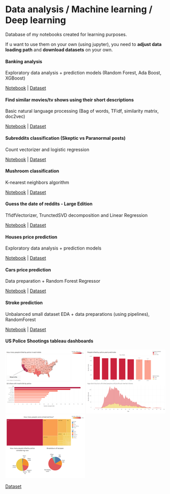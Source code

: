 # Data analysis / Machine learning / Deep learning

Database of my notebooks created for learning purposes. 

If u want to use them on your own (using jupyter), you need to **adjust data loading path** and **download datasets** on your own.

#### Banking analysis 
Exploratory data analysis + prediction models (Random Forest, Ada Boost, XGBoost)

[Notebook](https://github.com/Th3NiKo/Data-analysis-training/blob/main/Banking-analysis.ipynb) | [Dataset](https://www.kaggle.com/prakharrathi25/banking-dataset-marketing-targets)

#### Find similar movies/tv shows using their short descriptions
Basic natural language processing (Bag of words, TFidf, similarity matrix, doc2vec)

[Notebook](https://github.com/Th3NiKo/Data-analysis-training/blob/main/Finding-similar-films-using-descriptions-tfidf.ipynb) | [Dataset](https://www.kaggle.com/shivamb/netflix-shows)

#### Subreddits classification (Skeptic vs Paranormal posts)
Count vectorizer and logistic regression

[Notebook](https://github.com/Th3NiKo/Data-analysis-training/blob/main/Skeptic-vs-paranormal-subreddits-logistic-regression.ipynb) | [Dataset](https://gonito.net/gitlist/paranormal-or-skeptic.git/master/)

#### Mushroom classification 
K-nearest neighbors algorithm

[Notebook](https://github.com/Th3NiKo/Data-analysis-training/blob/main/Mushroom-classification-challenge-KNN.ipynb) | [Dataset](https://gonito.net/gitlist/mushrooms.git/master/)

#### Guess the date of reddits - Large Edition
TfidfVectorizer, TrunctedSVD decomposition and Linear Regression

[Notebook](https://github.com/Th3NiKo/Data-analysis-training/blob/main/Guess-the-date-of-reddits-large-edition.ipynb) | [Dataset](https://git.wmi.amu.edu.pl/dawjur/guess-reddit-date-sumo.git)

#### Houses price prediction
Exploratory data analysis + prediction models

[Notebook](https://github.com/Th3NiKo/Data-analysis-training/blob/main/Houses-price-prediction-EDA.ipynb) | [Dataset](https://gonito.net/gitlist/mieszkania4.git/master)

#### Cars price prediction
Data preparation + Random Forest Regressor

[Notebook](https://github.com/Th3NiKo/Data-analysis-training/blob/main/Cars-price-prediction-random-forest.ipynb) | [Dataset](https://gonito.net/gitlist/auta.git/master)

#### Stroke prediction
Unbalanced small dataset
EDA + data preparations (using pipelines), RandomForest

[Notebook](https://github.com/Th3NiKo/Data-analysis-training/blob/main/Stroke-prediction.ipynb) | [Dataset](https://www.kaggle.com/fedesoriano/stroke-prediction-dataset)

#### US Police Shootings tableau dashboards

<a href="https://github.com/Th3NiKo/Data-analysis-training/blob/main/Images/Dashboard1.png"><img src="https://raw.githubusercontent.com/Th3NiKo/Data-analysis-training/main/Images/Dashboard1.png" width="250"></a>
<a href="https://github.com/Th3NiKo/Data-analysis-training/blob/main/Images/Dashboard2.png"><img src="https://raw.githubusercontent.com/Th3NiKo/Data-analysis-training/main/Images/Dashboard2.png" width="250"></a>
<a href="https://github.com/Th3NiKo/Data-analysis-training/blob/main/Images/Dashboard3.png"><img src="https://raw.githubusercontent.com/Th3NiKo/Data-analysis-training/main/Images/Dashboard3.png" width="250"></a>

[Dataset](https://www.kaggle.com/ahsen1330/us-police-shootings)